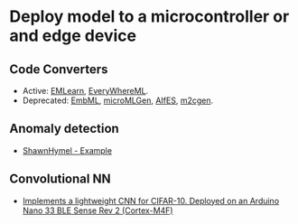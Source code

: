 # Deploy model to a microcontroller or and edge device

## Code Converters
* Active: [EMLearn](https://github.com/emlearn/emlearn), [EveryWhereML](https://github.com/eloquentarduino/everywhereml).
* Deprecated: [EmbML](https://github.com/lucastsutsui/EmbML), [microMLGen](https://github.com/eloquentarduino/micromlgen), [AIfES](https://github.com/Fraunhofer-IMS/AIfES_for_Arduino), [m2cgen](https://github.com/BayesWitnesses/m2cgen).


## Anomaly detection
* [ShawnHymel - Example](https://github.com/ShawnHymel/tinyml-example-anomaly-detection/tree/master)

## Convolutional NN
* [Implements a lightweight CNN for CIFAR-10. Deployed on an Arduino Nano 33 BLE Sense Rev 2 (Cortex-M4F)](https://github.com/nathanwbailey/CIFAR10-Cortex-M4-TinyML?tab=readme-ov-file)
